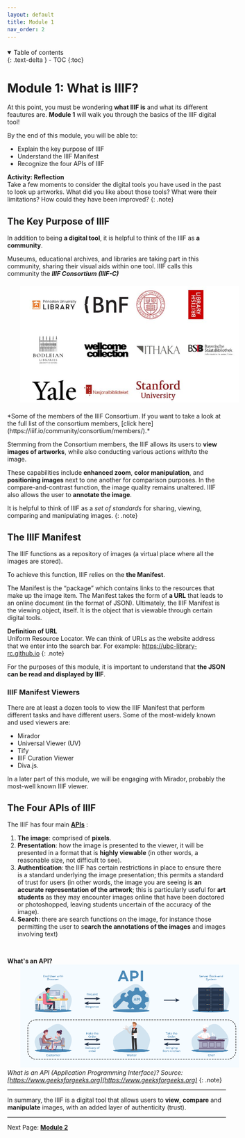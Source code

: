 ```yaml
---
layout: default
title: Module 1
nav_order: 2
---
```


<p style="margin-bottom: 20px"></p>

<details open markdown="block">
  <summary>
    Table of contents
  </summary>
  {: .text-delta }
 - TOC
{:toc}
</details>

# Module 1: What is IIIF?


At this point, you must be wondering **what IIIF is** and what its different feautures are. **Module 1** will walk you through the basics of the IIIF digital tool!


By the end of this module, you will be able to:

* Explain the key purpose of IIIF
* Understand the IIIF Manifest
* Recognize the four APIs of IIIF



**Activity: Reflection** <br> Take a few moments to consider the digital tools you have used in the past to look up artworks. What did you like about those tools? What were their limitations? How could they have been improved? 
{: .note}



## The Key Purpose of IIIF

In addition to being **a digital tool**, it is helpful to think of the IIIF as **a community**.

Museums, educational archives, and libraries are taking part in this community, sharing their visual aids within one tool. IIIF calls this community the _**IIIF Consortium (IIIF-C)**_ 



<p style="margin-top:20px;margin-bottom:20px">
<img src="figures/IIIFConsortium.jpg" width="600" style="margin-left:30px"/>
</p>
*Some of the members of the IIIF Consortium. If you want to take a look at the full list of the consortium members, [click here](https://iiif.io/community/consortium/members/).*

<br>

Stemming from the Consortium members, the IIIF allows its users to **view images of artworks**, while also conducting various actions with/to the image. 

These capabilities include **enhanced zoom**, **color manipulation**, and **positioning images** next to one another for comparison purposes. In the compare-and-contrast function, the image quality remains unaltered. IIIF also allows the user to **annotate the image**. 


It is helpful to think of IIIF as a *set of standards* for sharing, viewing, comparing and manipulating images. 
{: .note}


## The IIIF Manifest


The IIIF functions as a repository of images (a virtual place where all the images are stored).
 
To achieve this function, IIIF relies on the **the Manifest**. 

The Manifest is the “package” which contains links to the resources that make up the image item. The Manifest takes the form of **a URL** that leads to an online document (in the format of JSON). Ultimately, the IIIF Manifest is the viewing object, itself. It is the object that is viewable through certain digital tools. 

**Definition of URL** <br> 
Uniform Resource Locator. We can think of URLs as the website address that we enter into the search bar. For example: https://ubc-library-rc.github.io
{: .note}

For the purposes of this module, it is important to understand that **the JSON can be read and displayed by IIIF**. 
 
### IIIF Manifest Viewers 

There are at least a dozen tools to view the IIIF Manifest that perform different tasks and have different users. Some of the most-widely known and used viewers are:

* Mirador
* Universal Viewer (UV)
* Tify
* IIIF Curation Viewer 
* Diva.js. 


In a later part of this module, we will be engaging with Mirador, probably the most-well known IIIF viewer. 


## The Four APIs of IIIF

The IIIF has four main [**APIs**][id1] :



[id1]: ## "Application Programming Interface, we can think of APIs as software that transmits information between a user and a website/app"




<!-- Identifiers, in alphabetical order -->

[another-identifier]: https://www.altexsoft.com/blog/engineering/what-is-api-definition-types-specifications-documentation/
"Application Programming Interface, we can think of APIs as software that transmits information between a user and a website/app"




1. **The image**: comprised of **pixels**.
2. **Presentation**: how the image is presented to the viewer, it will be presented in a format that is **highly viewable** (in other words, a reasonable size, not difficult to see).
3. **Authentication**: the IIIF has certain restrictions in place to ensure there is a standard underlying the image presentation; this permits a standard of trust for users (in other words, the image you are seeing is **an accurate representation of the artwork**; this is particularly useful for **art students** as they may encounter images online that have been doctored or photoshopped, leaving students uncertain of the accuracy of the image).
4. **Search**: there are search functions on the image, for instance those permitting the user to s**earch the annotations of the images** and images involving text)

<br>

**What's an API?** <br>
<img src="figures/imagen_2023-08-16_234024079.png" width="600" style="margin-left:30px"/>
*What is an API (Application Programming Interface)? Source: [https://www.geeksforgeeks.org](https://www.geeksforgeeks.org)*
{: .note}
 
---

In summary, the IIIF is a digital tool that allows users to **view**, **compare** and **manipulate** images, with an added layer of authenticity (trust). 

--- 
Next Page: [**Module 2**](https://mylovedsystem.github.io/IntrotoIIIF/content/Module2IIIF.html)
